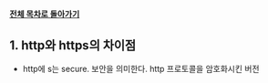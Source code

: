 #### [전체 목차로 돌아가기](../README.md)
## 1. http와 https의 차이점
- http에 s는 secure. 보안을 의미한다. http 프로토콜을 암호화시킨 버전